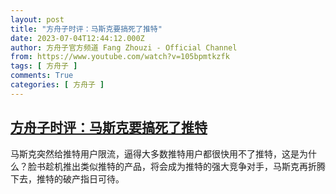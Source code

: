 ```yaml
---
layout: post
title: "方舟子时评：马斯克要搞死了推特"
date: 2023-07-04T12:44:12.000Z
author: 方舟子官方频道 Fang Zhouzi - Official Channel
from: https://www.youtube.com/watch?v=105bpmtkzfk
tags: [ 方舟子 ]
comments: True
categories: [ 方舟子 ]
---
```

<!--1688474652000-->
[方舟子时评：马斯克要搞死了推特](https://www.youtube.com/watch?v=105bpmtkzfk)
------

<div>
马斯克突然给推特用户限流，逼得大多数推特用户都很快用不了推特，这是为什么？脸书趁机推出类似推特的产品，将会成为推特的强大竞争对手，马斯克再折腾下去，推特的破产指日可待。
</div>
